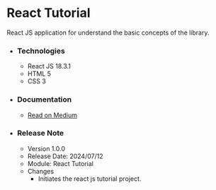 # React Tutorial
React JS application for understand the basic concepts of the library.

* ### Technologies
    * React JS 18.3.1
    * HTML 5
    * CSS 3

* ### Documentation
    * [Read on Medium](https://sachithariyathilaka.medium.com/react-js-c47c46e52f53)

* ### Release Note
    * Version 1.0.0
    * Release Date: 2024/07/12
    * Module: React Tutorial
    * Changes
        * Initiates the react js tutorial project.
